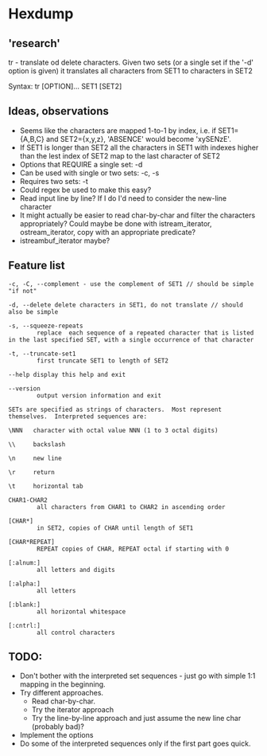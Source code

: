 # Hexdump

## 'research'
tr - translate od delete characters. Given two sets (or a single set if the '-d' option is given) it translates all characters from SET1 to characters in SET2

Syntax: tr [OPTION]... SET1 [SET2]


## Ideas, observations

* Seems like the characters are mapped 1-to-1 by index, i.e. if SET1={A,B,C} and SET2={x,y,z}, 'ABSENCE' would become 'xySENzE'.
* If SET1 is longer than SET2 all the characters in SET1 with indexes higher than the lest index of SET2 map to the last character of SET2
* Options that REQUIRE a single set: -d
* Can be used with single or two sets: -c, -s
* Requires two sets: -t
* Could regex be used to make this easy?
* Read input line by line? If I do I'd need to consider the new-line character
* It might actually be easier to read char-by-char and filter the characters appropriately? Could maybe be done with istream_iterator, ostream_iterator, copy with an appropriate predicate? 
* istreambuf_iterator maybe?


## Feature list
    -c, -C, --complement - use the complement of SET1 // should be simple "if not"

    -d, --delete delete characters in SET1, do not translate // should also be simple

    -s, --squeeze-repeats
            replace  each sequence of a repeated character that is listed in the last specified SET, with a single occurrence of that character

    -t, --truncate-set1
            first truncate SET1 to length of SET2

    --help display this help and exit

    --version
            output version information and exit

    SETs are specified as strings of characters.  Most represent themselves.  Interpreted sequences are:

    \NNN   character with octal value NNN (1 to 3 octal digits)

    \\     backslash

    \n     new line

    \r     return

    \t     horizontal tab

    CHAR1-CHAR2
            all characters from CHAR1 to CHAR2 in ascending order

    [CHAR*]
            in SET2, copies of CHAR until length of SET1

    [CHAR*REPEAT]
            REPEAT copies of CHAR, REPEAT octal if starting with 0

    [:alnum:]
            all letters and digits

    [:alpha:]
            all letters

    [:blank:]
            all horizontal whitespace

    [:cntrl:]
            all control characters


## TODO:
* Don't bother with the interpreted set sequences - just go with simple 1:1 mapping in the beginning.
* Try different approaches.
    * Read char-by-char.
    * Try the iterator approach
    * Try the line-by-line approach and just assume the new line char (probably bad)?
* Implement the options
* Do some of the interpreted sequences only if the first part goes quick.
